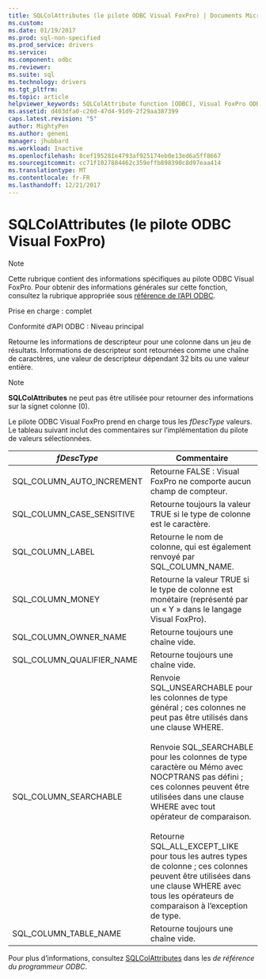 ```yaml
---
title: SQLColAttributes (le pilote ODBC Visual FoxPro) | Documents Microsoft
ms.custom: 
ms.date: 01/19/2017
ms.prod: sql-non-specified
ms.prod_service: drivers
ms.service: 
ms.component: odbc
ms.reviewer: 
ms.suite: sql
ms.technology: drivers
ms.tgt_pltfrm: 
ms.topic: article
helpviewer_keywords: SQLColAttribute function [ODBC], Visual FoxPro ODBC Driver
ms.assetid: d403dfa0-c26d-47d4-91d9-2f29aa387399
caps.latest.revision: "5"
author: MightyPen
ms.author: genemi
manager: jhubbard
ms.workload: Inactive
ms.openlocfilehash: 8cef195281e4793af925174eb0e13ed6a5ff8667
ms.sourcegitcommit: cc71f1027884462c359effb898390c8d97eaa414
ms.translationtype: MT
ms.contentlocale: fr-FR
ms.lasthandoff: 12/21/2017
---
```

# <a name="sqlcolattributes-visual-foxpro-odbc-driver"></a>SQLColAttributes (le pilote ODBC Visual FoxPro)
> [!NOTE]  
>  Cette rubrique contient des informations spécifiques au pilote ODBC Visual FoxPro. Pour obtenir des informations générales sur cette fonction, consultez la rubrique appropriée sous [référence de l’API ODBC](../../odbc/reference/syntax/odbc-api-reference.md).  
  
 Prise en charge : complet  
  
 Conformité d’API ODBC : Niveau principal  
  
 Retourne les informations de descripteur pour une colonne dans un jeu de résultats. Informations de descripteur sont retournées comme une chaîne de caractères, une valeur de descripteur dépendant 32 bits ou une valeur entière.  
  
> [!NOTE]  
>  **SQLColAttributes** ne peut pas être utilisée pour retourner des informations sur la signet colonne (0).  
  
 Le pilote ODBC Visual FoxPro prend en charge tous les *fDescType* valeurs. Le tableau suivant inclut des commentaires sur l’implémentation du pilote de valeurs sélectionnées.  
  
|*fDescType*|Commentaire|  
|-----------------|-------------|  
|SQL_COLUMN_AUTO_INCREMENT|Retourne FALSE : Visual FoxPro ne comporte aucun champ de compteur.|  
|SQL_COLUMN_CASE_SENSITIVE|Retourne toujours la valeur TRUE si le type de colonne est le caractère.|  
|SQL_COLUMN_LABEL|Retourne le nom de colonne, qui est également renvoyé par SQL_COLUMN_NAME.|  
|SQL_COLUMN_MONEY|Retourne la valeur TRUE si le type de colonne est monétaire (représenté par un « Y » dans le langage Visual FoxPro).|  
|SQL_COLUMN_OWNER_NAME|Retourne toujours une chaîne vide.|  
|SQL_COLUMN_QUALIFIER_NAME|Retourne toujours une chaîne vide.|  
|SQL_COLUMN_SEARCHABLE|Renvoie SQL_UNSEARCHABLE pour les colonnes de type général ; ces colonnes ne peut pas être utilisés dans une clause WHERE.<br /><br /> Renvoie SQL_SEARCHABLE pour les colonnes de type caractère ou Mémo avec NOCPTRANS pas défini ; ces colonnes peuvent être utilisées dans une clause WHERE avec tout opérateur de comparaison.<br /><br /> Retourne SQL_ALL_EXCEPT_LIKE pour tous les autres types de colonne ; ces colonnes peuvent être utilisées dans une clause WHERE avec tous les opérateurs de comparaison à l’exception de type.|  
|SQL_COLUMN_TABLE_NAME|Retourne toujours une chaîne vide.|  
  
 Pour plus d’informations, consultez [SQLColAttributes](../../odbc/reference/syntax/sqlcolattributes-function.md) dans les *de référence du programmeur ODBC*.
